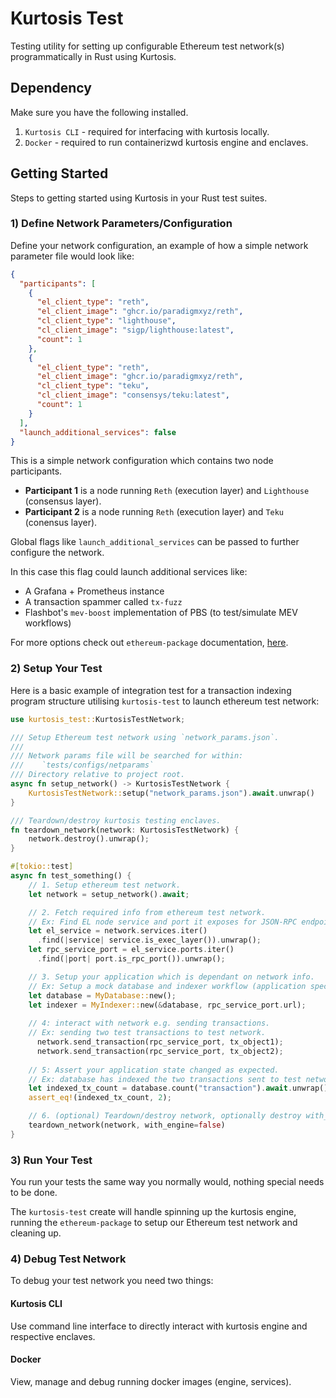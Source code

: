 # Kurtosis Test

Testing utility for setting up configurable Ethereum test network(s) programmatically in Rust using Kurtosis.

## Dependency

Make sure you have the following installed.

1. `Kurtosis CLI` - required for interfacing with kurtosis locally.
2. `Docker` - required to run containerizwd kurtosis engine and enclaves.

## Getting Started

Steps to getting started using Kurtosis in your Rust test suites.

### 1) Define Network Parameters/Configuration

Define your network configuration, an example of how a simple network parameter file would look like:

```json
{
  "participants": [
    {
      "el_client_type": "reth",
      "el_client_image": "ghcr.io/paradigmxyz/reth",
      "cl_client_type": "lighthouse",
      "cl_client_image": "sigp/lighthouse:latest",
      "count": 1
    },
    {
      "el_client_type": "reth",
      "el_client_image": "ghcr.io/paradigmxyz/reth",
      "cl_client_type": "teku",
      "cl_client_image": "consensys/teku:latest",
      "count": 1
    }
  ],
  "launch_additional_services": false
}
```

This is a simple network configuration which contains two node participants.

- **Participant 1** is a node running `Reth` (execution layer) and `Lighthouse` (consensus layer).
- **Participant 2** is a node running `Reth` (execution layer) and `Teku` (conensus layer).

Global flags like `launch_additional_services` can be passed to further configure the network.

In this case this flag could launch additional services like:

- A Grafana + Prometheus instance
- A transaction spammer called `tx-fuzz`
- Flashbot's `mev-boost` implementation of PBS (to test/simulate MEV workflows)

For more options check out `ethereum-package` documentation, [here](https://github.com/kurtosis-tech/ethereum-package/#configuration).

### 2) Setup Your Test

Here is a basic example of integration test for a transaction indexing program structure utilising `kurtosis-test` to launch ethereum test network:

```rust
use kurtosis_test::KurtosisTestNetwork;

/// Setup Ethereum test network using `network_params.json`.
///
/// Network params file will be searched for within:
///    `tests/configs/netparams`
/// Directory relative to project root.
async fn setup_network() -> KurtosisTestNetwork {
    KurtosisTestNetwork::setup("network_params.json").await.unwrap()
}

/// Teardown/destroy kurtosis testing enclaves.
fn teardown_network(network: KurtosisTestNetwork) {
    network.destroy().unwrap();
}

#[tokio::test]
async fn test_something() {
    // 1. Setup ethereum test network.
    let network = setup_network().await;

    // 2. Fetch required info from ethereum test network.
    // Ex: Find EL node service and port it exposes for JSON-RPC endpoint.
    let el_service = network.services.iter()
      .find(|service| service.is_exec_layer()).unwrap();
    let rpc_service_port = el_service.ports.iter()
      .find(|port| port.is_rpc_port()).unwrap();

    // 3. Setup your application which is dependant on network info.
    // Ex: Setup a mock database and indexer workflow (application specific).
    let database = MyDatabase::new();
    let indexer = MyIndexer::new(&database, rpc_service_port.url);
    
    // 4: interact with network e.g. sending transactions.
    // Ex: sending two test transactions to test network.
      network.send_transaction(rpc_service_port, tx_object1);
      network.send_transaction(rpc_service_port, tx_object2); 
    
    // 5: Assert your application state changed as expected.
    // Ex: database has indexed the two transactions sent to test network.
    let indexed_tx_count = database.count("transaction").await.unwrap();
    assert_eq!(indexed_tx_count, 2);

    // 6. (optional) Teardown/destroy network, optionally destroy with_engine.
    teardown_network(network, with_engine=false)
}
```

### 3) Run Your Test

You run your tests the same way you normally would, nothing special needs to be done.

The `kurtosis-test` create will handle spinning up the kurtosis engine, running the `ethereum-package` to setup our Ethereum test network and cleaning up.

### 4) Debug Test Network

To debug your test network you need two things:

#### **Kurtosis CLI**

Use command line interface to directly interact with kurtosis engine and respective enclaves.

#### **Docker**

View, manage and debug running docker images (engine, services).

